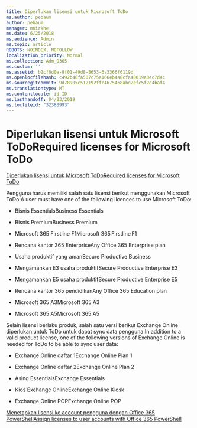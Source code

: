 ```yaml
---
title: Diperlukan lisensi untuk Microsoft ToDo
ms.author: pebaum
author: pebaum
manager: mnirkhe
ms.date: 6/25/2018
ms.audience: Admin
ms.topic: article
ROBOTS: NOINDEX, NOFOLLOW
localization_priority: Normal
ms.collection: Adm_O365
ms.custom: ''
ms.assetid: b2cf6d0a-9f01-49d8-8653-6a3366f6119d
ms.openlocfilehash: c492b46fa507c75a166eb4a8cfa48019a3ec7d4c
ms.sourcegitcommit: 9d78905c512192ffc4675468abd2efc5f2e4baf4
ms.translationtype: MT
ms.contentlocale: id-ID
ms.lasthandoff: 04/23/2019
ms.locfileid: "32383993"
---
```

# <a name="required-licenses-for-microsoft-todo"></a><span data-ttu-id="2d087-102">Diperlukan lisensi untuk Microsoft ToDo</span><span class="sxs-lookup"><span data-stu-id="2d087-102">Required licenses for Microsoft ToDo</span></span>

[<span data-ttu-id="2d087-103">Diperlukan lisensi untuk Microsoft ToDo</span><span class="sxs-lookup"><span data-stu-id="2d087-103">Required licenses for Microsoft ToDo</span></span>](https://support.office.com/article/381e9d1b-c500-49b5-973e-890fd86528d7.aspx)
  
<span data-ttu-id="2d087-104">Pengguna harus memiliki salah satu lisensi berikut menggunakan Microsoft ToDo:</span><span class="sxs-lookup"><span data-stu-id="2d087-104">A user must have one of the following licences to use Microsoft ToDo:</span></span>
  
- <span data-ttu-id="2d087-105">Bisnis Essentials</span><span class="sxs-lookup"><span data-stu-id="2d087-105">Business Essentials</span></span>
    
- <span data-ttu-id="2d087-106">Bisnis Premium</span><span class="sxs-lookup"><span data-stu-id="2d087-106">Business Premium</span></span>
    
- <span data-ttu-id="2d087-107">Microsoft 365 Firstline F1</span><span class="sxs-lookup"><span data-stu-id="2d087-107">Microsoft 365 Firstline F1</span></span>
    
- <span data-ttu-id="2d087-108">Rencana kantor 365 Enterprise</span><span class="sxs-lookup"><span data-stu-id="2d087-108">Any Office 365 Enterprise plan</span></span>
    
- <span data-ttu-id="2d087-109">Usaha produktif yang aman</span><span class="sxs-lookup"><span data-stu-id="2d087-109">Secure Productive Business</span></span>
    
- <span data-ttu-id="2d087-110">Mengamankan E3 usaha produktif</span><span class="sxs-lookup"><span data-stu-id="2d087-110">Secure Productive Enterprise E3</span></span>
    
- <span data-ttu-id="2d087-111">Mengamankan E5 usaha produktif</span><span class="sxs-lookup"><span data-stu-id="2d087-111">Secure Productive Enterprise E5</span></span>
    
- <span data-ttu-id="2d087-112">Rencana kantor 365 pendidikan</span><span class="sxs-lookup"><span data-stu-id="2d087-112">Any Office 365 Education plan</span></span>
    
- <span data-ttu-id="2d087-113">Microsoft 365 A3</span><span class="sxs-lookup"><span data-stu-id="2d087-113">Microsoft 365 A3</span></span>
    
- <span data-ttu-id="2d087-114">Microsoft 365 A5</span><span class="sxs-lookup"><span data-stu-id="2d087-114">Microsoft 365 A5</span></span>
    
<span data-ttu-id="2d087-115">Selain lisensi berlaku produk, salah satu versi berikut Exchange Online diperlukan untuk ToDo untuk dapat sync data pengguna:</span><span class="sxs-lookup"><span data-stu-id="2d087-115">In addition to a valid product license, one of the following versions of Exchange Online is needed for ToDo to be able to sync user data:</span></span> 
  
- <span data-ttu-id="2d087-116">Exchange Online daftar 1</span><span class="sxs-lookup"><span data-stu-id="2d087-116">Exchange Online Plan 1</span></span>
    
- <span data-ttu-id="2d087-117">Exchange Online daftar 2</span><span class="sxs-lookup"><span data-stu-id="2d087-117">Exchange Online Plan 2</span></span>
    
- <span data-ttu-id="2d087-118">Asing Essentials</span><span class="sxs-lookup"><span data-stu-id="2d087-118">Exchange Essentials</span></span>
    
- <span data-ttu-id="2d087-119">Kios Exchange Online</span><span class="sxs-lookup"><span data-stu-id="2d087-119">Exchange Online Kiosk</span></span>
    
- <span data-ttu-id="2d087-120">Exchange Online POP</span><span class="sxs-lookup"><span data-stu-id="2d087-120">Exchange Online POP</span></span>
    
[<span data-ttu-id="2d087-121">Menetapkan lisensi ke account pengguna dengan Office 365 PowerShell</span><span class="sxs-lookup"><span data-stu-id="2d087-121">Assign licenses to user accounts with Office 365 PowerShell</span></span>](https://docs.microsoft.com/office365/enterprise/powershell/assign-licenses-to-user-accounts-with-office-365-powershell )
  

